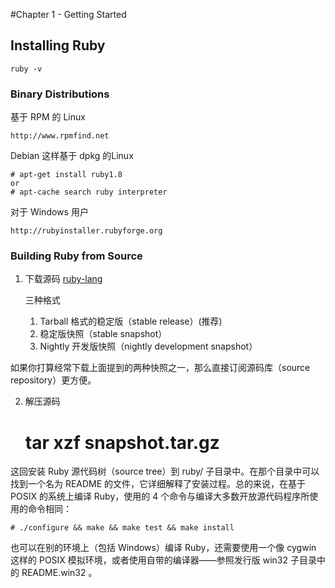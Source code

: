 #Chapter 1 - Getting Started

## Installing Ruby

    ruby -v

### Binary Distributions
基于 RPM 的 Linux 

	http://www.rpmfind.net

Debian 这样基于 dpkg 的Linux

	# apt-get install ruby1.8
	or
	# apt-cache search ruby interpreter

对于 Windows 用户

	http://rubyinstaller.rubyforge.org

### Building Ruby from Source
1. 下载源码 [ruby-lang](http://www.ruby-lang.org)

	三种格式
	1. Tarball 格式的稳定版（stable release）(推荐)
	2. 稳定版快照（stable snapshot）
	3. Nightly 开发版快照（nightly development snapshot）

如果你打算经常下载上面提到的两种快照之一，那么直接订阅源码库（source repository）更方便。

2. 解压源码

	# tar xzf snapshot.tar.gz

这回安装 Ruby 源代码树（source tree）到 ruby/ 子目录中。在那个目录中可以找到一个名为 README 的文件，它详细解释了安装过程。总的来说，在基于 POSIX 的系统上编译 Ruby，使用的 4 个命令与编译大多数开放源代码程序所使用的命令相同：

	# ./configure && make && make test && make install

也可以在别的环境上（包括 Windows）编译 Ruby，还需要使用一个像 cygwin 这样的 POSIX 模拟环境，或者使用自带的编译器——参照发行版 win32 子目录中的 README.win32 。
